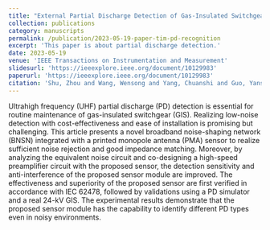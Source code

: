 ```yaml
---
title: "External Partial Discharge Detection of Gas-Insulated Switchgears Using a Low-Noise and Enhanced-Sensitivity UHF Sensor Module"
collection: publications
category: manuscripts
permalink: /publication/2023-05-19-paper-tim-pd-recognition
excerpt: 'This paper is about partial discharge detection.'
date: 2023-05-19
venue: 'IEEE Transactions on Instrumentation and Measurement'
slidesurl: 'https://ieeexplore.ieee.org/document/10129983'
paperurl: 'https://ieeexplore.ieee.org/document/10129983'
citation: 'Shu, Zhou and Wang, Wensong and Yang, Chuanshi and Guo, Yanshu and Ji, Jinsheng and Yang, Yan and Shi, Ting and Zhao, Zhenyu and Zheng, Yuanjin, "External Partial Discharge Detection of Gas-Insulated Switchgears Using a Low-Noise and Enhanced-Sensitivity UHF Sensor Module," in IEEE Transactions on Instrumentation and Measurement, vol. 72, pp. 1-10, 2023, Art no. 3518210, doi: 10.1109/TIM.2023.3277980.'
---
```

Ultrahigh frequency (UHF) partial discharge (PD) detection is essential for routine maintenance of gas-insulated switchgear (GIS). Realizing low-noise detection with cost-effectiveness and ease of installation is promising but challenging. This article presents a novel broadband noise-shaping network (BNSN) integrated with a printed monopole antenna (PMA) sensor to realize sufficient noise rejection and good impedance matching. Moreover, by analyzing the equivalent noise circuit and co-designing a high-speed preamplifier circuit with the proposed sensor, the detection sensitivity and anti-interference of the proposed sensor module are improved. The effectiveness and superiority of the proposed sensor are first verified in accordance with IEC 62478, followed by validations using a PD simulator and a real 24-kV GIS. The experimental results demonstrate that the proposed sensor module has the capability to identify different PD types even in noisy environments.

